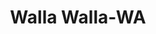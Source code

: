 ---
title: Walla Walla-WA
slug: walla-walla-wa
f_state:
- cms/state/washington.md
f_locations:
- cms/payday-loan/allied-cash-advance-4037.md
- cms/payday-loan/allied-cash-advance-4039.md
- cms/payday-loan/cash-store-8690.md
- cms/payday-loan/check-into-cash-12925.md
- cms/payday-loan/check-into-cash-12929.md
- cms/payday-loan/check-into-cash-of-washington-13701.md
- cms/payday-loan/checks-cashed-moneytree-14624.md
- cms/payday-loan/kb-loan-store-19984.md
- cms/payday-loan/kb-loan-store-19985.md
- cms/payday-loan/moneytree-21975.md
- cms/payday-loan/qc-financial-services-24795.md
- cms/payday-loan/rent-a-center-25979.md
updated-on: '2024-05-30T13:41:28.615Z'
created-on: '2024-05-30T13:41:28.615Z'
published-on: '2024-05-30T13:54:32.469Z'
f_city: Walla Walla
layout: '[city].html'
tags: city
---
